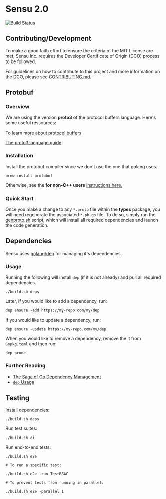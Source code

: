 # Sensu 2.0

[![Build Status](https://travis-ci.com/sensu/sensu-go.svg?token=bQ4K7jzHALx4myyBoqcu&branch=master)](https://travis-ci.com/sensu/sensu-go)

## Contributing/Development

To make a good faith effort to ensure the criteria of the MIT License
are met, Sensu Inc. requires the Developer Certificate of Origin (DCO)
process to be followed.

For guidelines on how to contribute to this project and more
information on the DCO, please see [CONTRIBUTING.md](CONTRIBUTING.md).

## Protobuf

### Overview

We are using the version **proto3** of the protocol buffers language. Here's some useful ressources:

[To learn more about protocol buffers](https://developers.google.com/protocol-buffers/docs/overview)

[The proto3 language guide](https://developers.google.com/protocol-buffers/docs/proto3)


### Installation

Install the protobuf compiler since we don't use the one that golang uses.
```
brew install protobuf
```
Otherwise, see the **for non-C++ users** [instructions here.](https://github.com/google/protobuf#protocol-compiler-installation)

### Quick Start

Once you make a change to any `*.proto` file within the **types** package, you will need regenerate the associated `*.pb.go` file. To do so, simply run the [genproto.sh](https://github.com/sensu/sensu-go/blob/master/scripts/genproto.sh) script, which will install all required dependencies and launch the code generation.

## Dependencies

Sensu uses [golang/dep](https://github.com/golang/dep) for managing it's
dependencies.

### Usage

Running the following will install `dep` (if it is not already) and pull all
required dependencies.

```shell
./build.sh deps
```

Later, if you would like to add a dependency, run:

```shell
dep ensure -add https://my-repo.com/my/dep
```

If you would like to update a dependency, run:

```shell
dep ensure -update https://my-repo.com/my/dep
```

When you would like to remove a dependency, remove the it from `Gopkg.toml` and
then run:

```shell
dep prune
```

### Further Reading

- [The Saga of Go Dependency Management](https://blog.gopheracademy.com/advent-2016/saga-go-dependency-management/)
- [`dep` Usage](https://github.com/golang/dep#usage)

## Testing

Install dependencies:

```shell
./build.sh deps
```

Run test suites:

```shell
./build.sh ci
```

Run end-to-end tests:

```shell
./build.sh e2e

# To run a specific test:

./build.sh e2e -run TestRBAC

# To prevent tests from running in parallel:

./build.sh e2e -parallel 1
```
